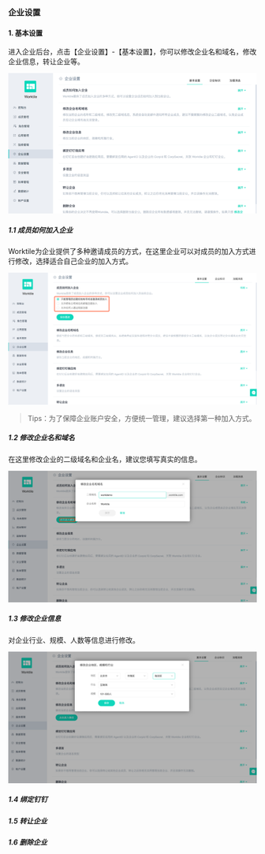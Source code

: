 ### 企业设置

#### 1. 基本设置

进入企业后台，点击【企业设置】-【基本设置】，你可以修改企业名和域名，修改企业信息，转让企业等。

![](/assets/企业设置-基础设置.png)

##### 1.1 成员如何加入企业

Worktile为企业提供了多种邀请成员的方式，在这里企业可以对成员的加入方式进行修改，选择适合自己企业的加入方式。

![](/assets/企业设置-成员加入企业.png)

> Tips：为了保障企业账户安全，方便统一管理，建议选择第一种加入方式。

##### 1.2 修改企业名和域名

在这里修改企业的二级域名和企业名，建议您填写真实的信息。

![](/assets/企业设置-修改企业名称域名.png)

##### 1.3 修改企业信息

对企业行业、规模、人数等信息进行修改。 

![](/assets/企业设置-修改企业信息.png)

##### 1.4 绑定钉钉



##### 1.5 转让企业


##### 1.6 删除企业